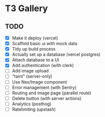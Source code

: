 # T3 Gallery

## TODO

- [x] Make it deploy (vercel)
- [x] Scaffold basic ui with mock data
- [x] Tidy up build process
- [x] Actually set up a database (vercel postgres)
- [x] Attach database to a UI
- [x] Add authentication (with clerk)
- [ ] Add image upload
- [ ] "taint" (server-only)
- [ ] Use Nex/Image component
- [ ] Error management (with Sentry)
- [ ] Routing and image page (parallel route)
- [ ] Delete button (with server actions)
- [ ] Analytics (posthog)
- [ ] Ratelimiting (upstash)
